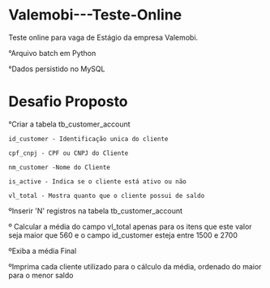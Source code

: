# Valemobi---Teste-Online

Teste online para vaga de Estágio da empresa Valemobi.

°Arquivo batch em Python

°Dados persistido no MySQL

# Desafio Proposto 
°Criar a tabela tb_customer_account 

    id_customer - Identificação unica do cliente
  
    cpf_cnpj - CPF ou CNPJ do Cliente
  
    nm_customer -Nome do Cliente
  
    is_active - Indica se o cliente está ativo ou não
  
    vl_total - Mostra quanto que o cliente possui de saldo 
  
 ºInserir 'N' registros na tabela tb_customer_account 
 
 º Calcular a média do campo vl_total apenas para os itens que este valor seja maior que 560 e o campo id_customer esteja entre 1500 e 2700
 
 ºExiba a média Final
 
 ºImprima cada cliente utilizado para o cálculo da média, ordenado do maior para o menor saldo 
